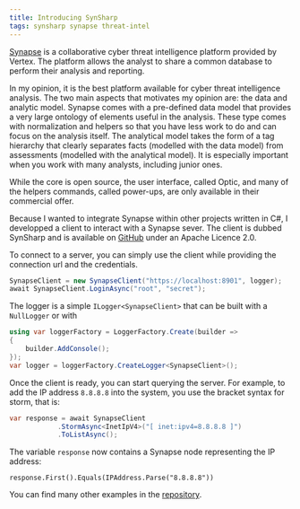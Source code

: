 ```yaml
---
title: Introducing SynSharp
tags: synsharp synapse threat-intel
---
```


[Synapse](https://vertex.link/synapse) is a collaborative cyber threat
intelligence platform provided by Vertex. The platform allows the analyst to
share a common database to perform their analysis and reporting.

In my opinion, it is the best platform available for cyber threat intelligence
analysis. The two main aspects that motivates my opinion are: the data and
analytic model. Synapse comes with a pre-defined data model that provides a
very large ontology of elements useful in the analysis. These type comes with
normalization and helpers so that you have less work to do and can focus on the
analysis itself. The analytical model takes the form of a tag hierarchy that
clearly separates facts (modelled with the data model) from assessments
(modelled with the analytical model). It is especially important when you work
with many analysts, including junior ones.

While the core is open source, the user interface, called Optic, and
many of the helpers commands, called power-ups, are only available in their
commercial offer.

Because I wanted to integrate Synapse within other projects written in C#, I
developped a client to interact with a Synapse sever. The client is dubbed
SynSharp and is available on [GitHub](https://github.com/ancailliau/SynSharp)
under an Apache Licence 2.0.

To connect to a server, you can simply use the client while providing the
connection url and the credentials.

```csharp
SynapseClient = new SynapseClient("https://localhost:8901", logger);
await SynapseClient.LoginAsync("root", "secret");
```

The logger is a simple `ILogger<SynapseClient>` that can be built with a
`NullLogger` or with
   
```csharp
using var loggerFactory = LoggerFactory.Create(builder =>
{
	builder.AddConsole();
});
var logger = loggerFactory.CreateLogger<SynapseClient>();
```

Once the client is ready, you can start querying the server. For example, to
add the IP address `8.8.8.8` into the system, you use the bracket syntax for
storm, that is:
   
```csharp
var response = await SynapseClient
            .StormAsync<InetIpV4>("[ inet:ipv4=8.8.8.8 ]")
            .ToListAsync();
```

The variable `response` now contains a Synapse node representing the IP address:

```
response.First().Equals(IPAddress.Parse("8.8.8.8"))
```

You can find many other examples in the
[repository](https://github.com/ancailliau/SynSharp/tree/master/Synsharp.Tests).
